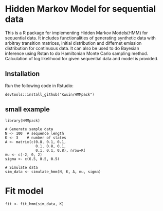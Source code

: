 # Hidden Markov Model for sequential data
This is a R package for implementing Hidden Markov Models(HMM) for sequential data. It includes functionalities of generating synthetic data with arbitray transition matrices, initial distribution and differnet emission distribution for continuous data. It can also be used to do Bayesian inference using Rstan to do Hamiltonian Monte Carlo sampling method. Calculation of log likelihood for given sequential data and model is provided. 

## Installation
Run the following code in Rstudio: 
```{r}
devtools::install_github("Kwuin/HMMpack")
```
## small example 
```{r}
library(HMMpack)

# Generate sample data
N <- 100  # sequence length
K <- 3    # number of states
A <- matrix(c(0.8, 0.1, 0.1,
              0.1, 0.8, 0.1,
              0.1, 0.1, 0.8), nrow=K)
mu <- c(-2, 0, 2)
sigma <- c(0.5, 0.5, 0.5)

# Simulate data
sim_data <- simulate_hmm(N, K, A, mu, sigma)
```
# Fit model
```{r}
fit <- fit_hmm(sim_data, K)
```



